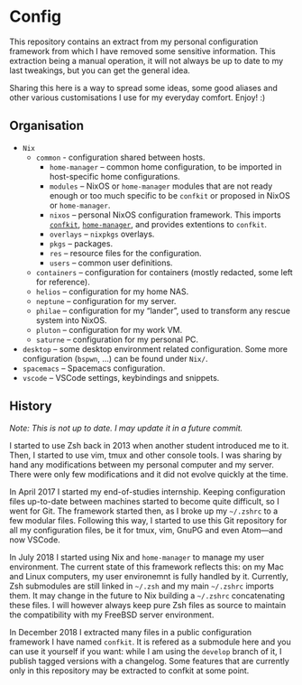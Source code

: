 # Config

This repository contains an extract from my personal configuration framework
from which I have removed some sensitive information. This extraction being a
manual operation, it will not always be up to date to my last tweakings, but you
can get the general idea.

Sharing this here is a way to spread some ideas, some good aliases and other
various customisations I use for my everyday comfort. Enjoy! :)

## Organisation

* `Nix`
    * `common` - configuration shared between hosts.
        * `home-manager` – common home configuration, to be imported in
            host-specific home configurations.
        * `modules` – NixOS or `home-manager` modules that are not ready enough
            or too much specific to be `confkit` or proposed in NixOS or
            `home-manager`.
        * `nixos` – personal NixOS configuration framework. This imports
            [`confkit`](https://github.com/ejpcmac/confkit),
            [`home-manager`](https://github.com/nix-community/home-manager), and
            provides extentions to `confkit`.
        * `overlays` – `nixpkgs` overlays.
        * `pkgs` – packages.
        * `res` – resource files for the configuration.
        * `users` – common user definitions.
    * `containers` – configuration for containers (mostly redacted, some left
        for reference).
    * `helios` – configuration for my home NAS.
    * `neptune` – configuration for my server.
    * `philae` – configuration for my “lander”, used to transform any rescue
        system into NixOS.
    * `pluton` – configuration for my work VM.
    * `saturne` – configuration for my personal PC.
* `desktop` – some desktop environment related configuration. Some more
    configuration (`bspwn`, …) can be found under `Nix/`.
* `spacemacs` – Spacemacs configuration.
* `vscode` – VSCode settings, keybindings and snippets.

## History

*Note: This is not up to date. I may update it in a future commit.*

I started to use Zsh back in 2013 when another student introduced me to it.
Then, I started to use vim, tmux and other console tools. I was sharing by hand
any modifications between my personal computer and my server. There were only
few modifications and it did not evolve quickly at the time.

In April 2017 I started my end-of-studies internship. Keeping configuration
files up-to-date between machines started to become quite difficult, so I went
for Git. The framework started then, as I broke up my `~/.zshrc` to a few
modular files. Following this way, I started to use this Git repository for all
my configuration files, be it for tmux, vim, GnuPG and even Atom—and now VSCode.

In July 2018 I started using Nix and `home-manager` to manage my user
environment. The current state of this framework reflects this: on my Mac and
Linux computers, my user environemnt is fully handled by it. Currently, Zsh
submodules are still linked in `~/.zsh` and my main `~/.zshrc` imports them. It
may change in the future to Nix building a `~/.zshrc` concatenating these files.
I will however always keep pure Zsh files as source to maintain the
compatibility with my FreeBSD server environment.

In December 2018 I extracted many files in a public configuration framework I
have named `confkit`. It is refered as a submodule here and you can use it
yourself if you want: while I am using the `develop` branch of it, I publish
tagged versions with a changelog. Some features that are currently only in this
repository may be extracted to confkit at some point.
